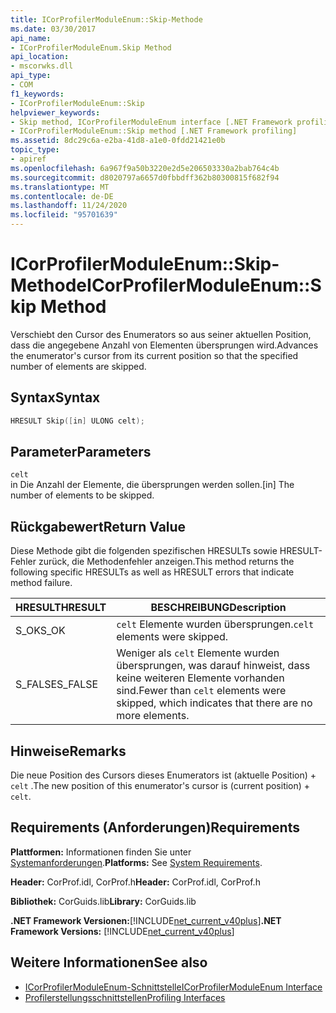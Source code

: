 ```yaml
---
title: ICorProfilerModuleEnum::Skip-Methode
ms.date: 03/30/2017
api_name:
- ICorProfilerModuleEnum.Skip Method
api_location:
- mscorwks.dll
api_type:
- COM
f1_keywords:
- ICorProfilerModuleEnum::Skip
helpviewer_keywords:
- Skip method, ICorProfilerModuleEnum interface [.NET Framework profiling]
- ICorProfilerModuleEnum::Skip method [.NET Framework profiling]
ms.assetid: 8dc29c6a-e2ba-41d8-a1e0-0fdd21421e0b
topic_type:
- apiref
ms.openlocfilehash: 6a967f9a50b3220e2d5e206503330a2bab764c4b
ms.sourcegitcommit: d8020797a6657d0fbbdff362b80300815f682f94
ms.translationtype: MT
ms.contentlocale: de-DE
ms.lasthandoff: 11/24/2020
ms.locfileid: "95701639"
---
```

# <a name="icorprofilermoduleenumskip-method"></a><span data-ttu-id="8314d-102">ICorProfilerModuleEnum::Skip-Methode</span><span class="sxs-lookup"><span data-stu-id="8314d-102">ICorProfilerModuleEnum::Skip Method</span></span>

<span data-ttu-id="8314d-103">Verschiebt den Cursor des Enumerators so aus seiner aktuellen Position, dass die angegebene Anzahl von Elementen übersprungen wird.</span><span class="sxs-lookup"><span data-stu-id="8314d-103">Advances the enumerator's cursor from its current position so that the specified number of elements are skipped.</span></span>  
  
## <a name="syntax"></a><span data-ttu-id="8314d-104">Syntax</span><span class="sxs-lookup"><span data-stu-id="8314d-104">Syntax</span></span>  
  
```cpp  
HRESULT Skip([in] ULONG celt);  
```  
  
## <a name="parameters"></a><span data-ttu-id="8314d-105">Parameter</span><span class="sxs-lookup"><span data-stu-id="8314d-105">Parameters</span></span>  

 `celt`  
 <span data-ttu-id="8314d-106">in Die Anzahl der Elemente, die übersprungen werden sollen.</span><span class="sxs-lookup"><span data-stu-id="8314d-106">[in] The number of elements to be skipped.</span></span>  
  
## <a name="return-value"></a><span data-ttu-id="8314d-107">Rückgabewert</span><span class="sxs-lookup"><span data-stu-id="8314d-107">Return Value</span></span>  

 <span data-ttu-id="8314d-108">Diese Methode gibt die folgenden spezifischen HRESULTs sowie HRESULT-Fehler zurück, die Methodenfehler anzeigen.</span><span class="sxs-lookup"><span data-stu-id="8314d-108">This method returns the following specific HRESULTs as well as HRESULT errors that indicate method failure.</span></span>  
  
|<span data-ttu-id="8314d-109">HRESULT</span><span class="sxs-lookup"><span data-stu-id="8314d-109">HRESULT</span></span>|<span data-ttu-id="8314d-110">BESCHREIBUNG</span><span class="sxs-lookup"><span data-stu-id="8314d-110">Description</span></span>|  
|-------------|-----------------|  
|<span data-ttu-id="8314d-111">S_OK</span><span class="sxs-lookup"><span data-stu-id="8314d-111">S_OK</span></span>|<span data-ttu-id="8314d-112">`celt` Elemente wurden übersprungen.</span><span class="sxs-lookup"><span data-stu-id="8314d-112">`celt` elements were skipped.</span></span>|  
|<span data-ttu-id="8314d-113">S_FALSE</span><span class="sxs-lookup"><span data-stu-id="8314d-113">S_FALSE</span></span>|<span data-ttu-id="8314d-114">Weniger als `celt` Elemente wurden übersprungen, was darauf hinweist, dass keine weiteren Elemente vorhanden sind.</span><span class="sxs-lookup"><span data-stu-id="8314d-114">Fewer than `celt` elements were skipped, which indicates that there are no more elements.</span></span>|  
  
## <a name="remarks"></a><span data-ttu-id="8314d-115">Hinweise</span><span class="sxs-lookup"><span data-stu-id="8314d-115">Remarks</span></span>  

 <span data-ttu-id="8314d-116">Die neue Position des Cursors dieses Enumerators ist (aktuelle Position) + `celt` .</span><span class="sxs-lookup"><span data-stu-id="8314d-116">The new position of this enumerator's cursor is (current position) + `celt`.</span></span>  
  
## <a name="requirements"></a><span data-ttu-id="8314d-117">Requirements (Anforderungen)</span><span class="sxs-lookup"><span data-stu-id="8314d-117">Requirements</span></span>  

 <span data-ttu-id="8314d-118">**Plattformen:** Informationen finden Sie unter [Systemanforderungen](../../get-started/system-requirements.md).</span><span class="sxs-lookup"><span data-stu-id="8314d-118">**Platforms:** See [System Requirements](../../get-started/system-requirements.md).</span></span>  
  
 <span data-ttu-id="8314d-119">**Header:** CorProf.idl, CorProf.h</span><span class="sxs-lookup"><span data-stu-id="8314d-119">**Header:** CorProf.idl, CorProf.h</span></span>  
  
 <span data-ttu-id="8314d-120">**Bibliothek:** CorGuids.lib</span><span class="sxs-lookup"><span data-stu-id="8314d-120">**Library:** CorGuids.lib</span></span>  
  
 <span data-ttu-id="8314d-121">**.NET Framework Versionen:**[!INCLUDE[net_current_v40plus](../../../../includes/net-current-v40plus-md.md)]</span><span class="sxs-lookup"><span data-stu-id="8314d-121">**.NET Framework Versions:** [!INCLUDE[net_current_v40plus](../../../../includes/net-current-v40plus-md.md)]</span></span>  
  
## <a name="see-also"></a><span data-ttu-id="8314d-122">Weitere Informationen</span><span class="sxs-lookup"><span data-stu-id="8314d-122">See also</span></span>

- [<span data-ttu-id="8314d-123">ICorProfilerModuleEnum-Schnittstelle</span><span class="sxs-lookup"><span data-stu-id="8314d-123">ICorProfilerModuleEnum Interface</span></span>](icorprofilermoduleenum-interface.md)
- [<span data-ttu-id="8314d-124">Profilerstellungsschnittstellen</span><span class="sxs-lookup"><span data-stu-id="8314d-124">Profiling Interfaces</span></span>](profiling-interfaces.md)
